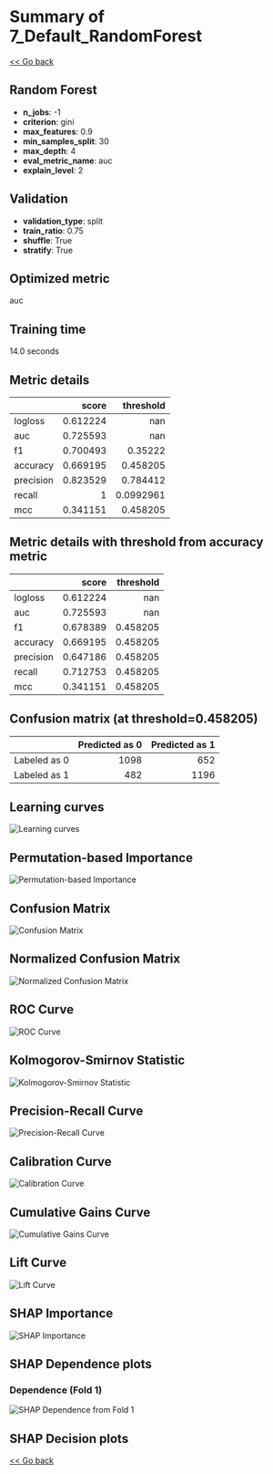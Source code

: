 # Summary of 7_Default_RandomForest

[<< Go back](../README.md)

## Random Forest

- **n_jobs**: -1
- **criterion**: gini
- **max_features**: 0.9
- **min_samples_split**: 30
- **max_depth**: 4
- **eval_metric_name**: auc
- **explain_level**: 2

## Validation

- **validation_type**: split
- **train_ratio**: 0.75
- **shuffle**: True
- **stratify**: True

## Optimized metric

auc

## Training time

14.0 seconds

## Metric details

|           |    score |   threshold |
|:----------|---------:|------------:|
| logloss   | 0.612224 | nan         |
| auc       | 0.725593 | nan         |
| f1        | 0.700493 |   0.35222   |
| accuracy  | 0.669195 |   0.458205  |
| precision | 0.823529 |   0.784412  |
| recall    | 1        |   0.0992961 |
| mcc       | 0.341151 |   0.458205  |

## Metric details with threshold from accuracy metric

|           |    score |   threshold |
|:----------|---------:|------------:|
| logloss   | 0.612224 |  nan        |
| auc       | 0.725593 |  nan        |
| f1        | 0.678389 |    0.458205 |
| accuracy  | 0.669195 |    0.458205 |
| precision | 0.647186 |    0.458205 |
| recall    | 0.712753 |    0.458205 |
| mcc       | 0.341151 |    0.458205 |

## Confusion matrix (at threshold=0.458205)

|              |   Predicted as 0 |   Predicted as 1 |
|:-------------|-----------------:|-----------------:|
| Labeled as 0 |             1098 |              652 |
| Labeled as 1 |              482 |             1196 |

## Learning curves

![Learning curves](learning_curves.png)

## Permutation-based Importance

![Permutation-based Importance](permutation_importance.png)

## Confusion Matrix

![Confusion Matrix](confusion_matrix.png)

## Normalized Confusion Matrix

![Normalized Confusion Matrix](confusion_matrix_normalized.png)

## ROC Curve

![ROC Curve](roc_curve.png)

## Kolmogorov-Smirnov Statistic

![Kolmogorov-Smirnov Statistic](ks_statistic.png)

## Precision-Recall Curve

![Precision-Recall Curve](precision_recall_curve.png)

## Calibration Curve

![Calibration Curve](calibration_curve_curve.png)

## Cumulative Gains Curve

![Cumulative Gains Curve](cumulative_gains_curve.png)

## Lift Curve

![Lift Curve](lift_curve.png)

## SHAP Importance

![SHAP Importance](shap_importance.png)

## SHAP Dependence plots

### Dependence (Fold 1)

![SHAP Dependence from Fold 1](learner_fold_0_shap_dependence.png)

## SHAP Decision plots

[<< Go back](../README.md)
